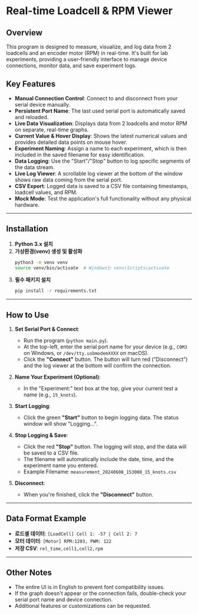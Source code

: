 # Real-time Loadcell & RPM Viewer

## Overview
This program is designed to measure, visualize, and log data from 2 loadcells and an encoder motor (RPM) in real-time. It's built for lab experiments, providing a user-friendly interface to manage device connections, monitor data, and save experiment logs.

## Key Features
- **Manual Connection Control**: Connect to and disconnect from your serial device manually.
- **Persistent Port Name**: The last used serial port is automatically saved and reloaded.
- **Live Data Visualization**: Displays data from 2 loadcells and motor RPM on separate, real-time graphs.
- **Current Value & Hover Display**: Shows the latest numerical values and provides detailed data points on mouse hover.
- **Experiment Naming**: Assign a name to each experiment, which is then included in the saved filename for easy identification.
- **Data Logging**: Use the "Start"/"Stop" button to log specific segments of the data stream.
- **Live Log Viewer**: A scrollable log viewer at the bottom of the window shows raw data coming from the serial port.
- **CSV Export**: Logged data is saved to a CSV file containing timestamps, loadcell values, and RPM.
- **Mock Mode**: Test the application's full functionality without any physical hardware.

---

## Installation

1. **Python 3.x 설치**
2. **가상환경(venv) 생성 및 활성화**
   ```bash
   python3 -m venv venv
   source venv/bin/activate  # Windows는 venv\Scripts\activate
   ```
3. **필수 패키지 설치**
   ```bash
   pip install -r requirements.txt
   ```

---

## How to Use

1.  **Set Serial Port & Connect**:
    -   Run the program (`python main.py`).
    -   At the top-left, enter the serial port name for your device (e.g., `COM3` on Windows, or `/dev/tty.usbmodemXXXX` on macOS).
    -   Click the **"Connect"** button. The button will turn red ("Disconnect") and the log viewer at the bottom will confirm the connection.

2.  **Name Your Experiment (Optional)**:
    -   In the "Experiment:" text box at the top, give your current test a name (e.g., `15_knots`).

3.  **Start Logging**:
    -   Click the green **"Start"** button to begin logging data. The status window will show "Logging...".

4.  **Stop Logging & Save**:
    -   Click the red **"Stop"** button. The logging will stop, and the data will be saved to a CSV file.
    -   The filename will automatically include the date, time, and the experiment name you entered.
    -   Example Filename: `measurement_20240608_153000_15_knots.csv`

5.  **Disconnect**:
    -   When you're finished, click the **"Disconnect"** button.

---

## Data Format Example

- **로드셀 데이터**: `[LoadCell] Cell 1: -57 | Cell 2: 7`
- **모터 데이터**: `[Motor] RPM:1203, PWM: 122`
- **저장 CSV**: `rel_time,cell1,cell2,rpm`

---

## Other Notes
- The entire UI is in English to prevent font compatibility issues.
- If the graph doesn't appear or the connection fails, double-check your serial port name and device connection.
- Additional features or customizations can be requested. 